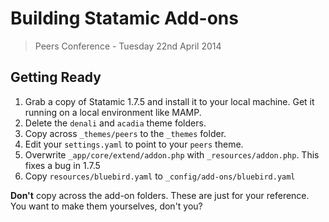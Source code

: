 # Building Statamic Add-ons

> Peers Conference - Tuesday 22nd April 2014

## Getting Ready

1. Grab a copy of Statamic 1.7.5 and install it to your local machine. Get it running on a local environment like MAMP.
2. Delete the `denali` and `acadia` theme folders.
3. Copy across `_themes/peers` to the `_themes` folder.
4. Edit your `settings.yaml` to point to your `peers` theme.
5. Overwrite `_app/core/extend/addon.php` with `_resources/addon.php`. This fixes a bug in 1.7.5
6. Copy `resources/bluebird.yaml` to `_config/add-ons/bluebird.yaml`

**Don't** copy across the add-on folders. These are just for your reference. You want to make them yourselves, don't you?
